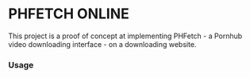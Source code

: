 # PHFETCH ONLINE

This project is a proof of concept at implementing PHFetch - a Pornhub video downloading interface - on a downloading website.

### Usage
